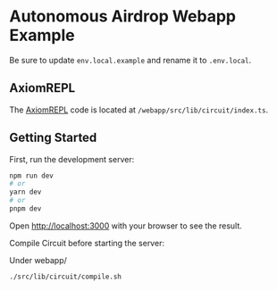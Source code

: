 # Autonomous Airdrop Webapp Example

Be sure to update `env.local.example` and rename it to `.env.local`.

## AxiomREPL

The [AxiomREPL](https://repl.axiom.xyz/) code is located at `/webapp/src/lib/circuit/index.ts`.

## Getting Started

First, run the development server:

```bash
npm run dev
# or
yarn dev
# or
pnpm dev
```

Open [http://localhost:3000](http://localhost:3000) with your browser to see the result.

Compile Circuit before starting the server:

Under webapp/

```bash
./src/lib/circuit/compile.sh
```
